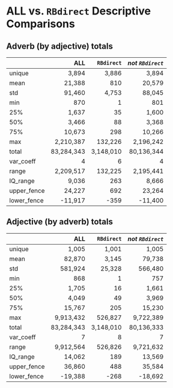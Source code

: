 # ALL vs. `RBdirect` Descriptive Comparisons

## Adverb (by adjective) totals

|             |        ALL | `RBdirect` | _not `RBdirect`_ |
|:------------|-----------:|-----------:|-----------------:|
| unique      |      3,894 |      3,886 |            3,894 |
| mean        |     21,388 |        810 |           20,579 |
| std         |     91,460 |      4,753 |           88,045 |
| min         |        870 |          1 |              801 |
| 25%         |      1,637 |         35 |            1,600 |
| 50%         |      3,466 |         88 |            3,368 |
| 75%         |     10,673 |        298 |           10,266 |
| max         |  2,210,387 |    132,226 |        2,196,242 |
| total       | 83,284,343 |  3,148,010 |       80,136,344 |
| var_coeff   |          4 |          6 |                4 |
| range       |  2,209,517 |    132,225 |        2,195,441 |
| IQ_range    |      9,036 |        263 |            8,666 |
| upper_fence |     24,227 |        692 |           23,264 |
| lower_fence |    -11,917 |       -359 |          -11,400 |


## Adjective (by adverb) totals

|             |        ALL | `RBdirect` | _not `RBdirect`_ |
|:------------|-----------:|-----------:|-----------------:|
| unique      |      1,005 |      1,001 |            1,005 |
| mean        |     82,870 |      3,145 |           79,738 |
| std         |    581,924 |     25,328 |          566,480 |
| min         |        868 |          1 |              757 |
| 25%         |      1,705 |         16 |            1,661 |
| 50%         |      4,049 |         49 |            3,969 |
| 75%         |     15,767 |        205 |           15,230 |
| max         |  9,913,432 |    526,827 |        9,722,389 |
| total       | 83,284,343 |  3,148,010 |       80,136,333 |
| var_coeff   |          7 |          8 |                7 |
| range       |  9,912,564 |    526,826 |        9,721,632 |
| IQ_range    |     14,062 |        189 |           13,569 |
| upper_fence |     36,860 |        488 |           35,584 |
| lower_fence |    -19,388 |       -268 |          -18,692 |